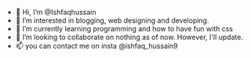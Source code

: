- 👋 Hi, I’m @Ishfaqhussain
- 👀 I’m interested in blogging, web designing and developing.
- 🌱 I’m currently learning programming and how to have fun with css
- 💞️ I’m looking to collaborate on nothing as of now. However, I'll update.
- 📫 you can contact me on insta @ishfaq_hussain9

<!---
Ishfaqhussain/Ishfaqhussain is a ✨ special ✨ repository because its `README.md` (this file) appears on your GitHub profile.
You can click the Preview link to take a look at your changes.
--->
